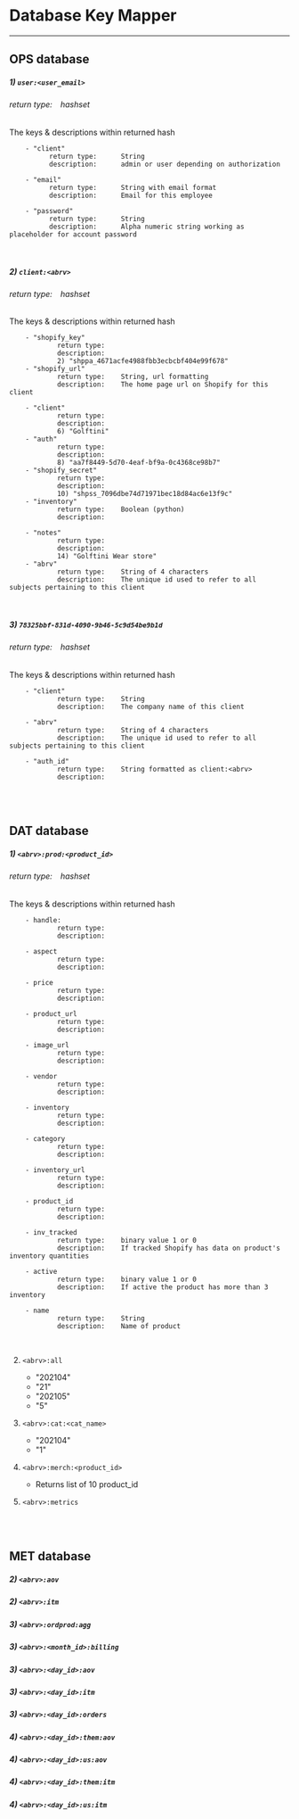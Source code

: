 # Database Key Mapper
---
## OPS database
##### 1) ``` user:<user_email> ```
###### return type: &ensp; _hashset_  
The keys & descriptions within returned hash
> 

        - "client"
              return type:      String
              description:      admin or user depending on authorization 
              
        - "email"
              return type:      String with email format
              description:      Email for this employee 

        - "password"
              return type:      String
              description:      Alpha numeric string working as placeholder for account password 

<br>

##### 2) ``` client:<abrv> ```
###### return type: &ensp; _hashset_  
The keys & descriptions within returned hash
> 

        - "shopify_key"
                return type:
                description:
                2) "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"
        - "shopify_url"
                return type:    String, url formatting
                description:    The home page url on Shopify for this client

        - "client"
                return type:
                description:
                6) "Golftini"
        - "auth"
                return type:
                description:
                8) "aa7f8449-5d70-4eaf-bf9a-0c4368ce98b7"
        - "shopify_secret"
                return type:
                description:
                10) "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"
        - "inventory"
                return type:    Boolean (python)
                description:    

        - "notes"
                return type:
                description:
                14) "Golftini Wear store"
        - "abrv"
                return type:    String of 4 characters
                description:    The unique id used to refer to all subjects pertaining to this client

<br>

##### 3) ``` 78325bbf-831d-4090-9b46-5c9d54be9b1d ```
###### return type: &ensp; _hashset_  
The keys & descriptions within returned hash
> 

        - "client"
                return type:    String
                description:    The company name of this client
                
        - "abrv"
                return type:    String of 4 characters
                description:    The unique id used to refer to all subjects pertaining to this client

        - "auth_id"
                return type:    String formatted as client:<abrv>
                description:
        
        

<br><br>

## DAT database
##### 1) ``` <abrv>:prod:<product_id>  ```
###### return type: &ensp; _hashset_  
The keys & descriptions within returned hash
>
        
        - handle:
                return type:
                description:

        - aspect
                return type:
                description:

        - price
                return type:
                description:

        - product_url
                return type:
                description:

        - image_url
                return type:
                description:

        - vendor
                return type:
                description:

        - inventory
                return type:
                description:

        - category
                return type:
                description:

        - inventory_url
                return type:
                description:

        - product_id
                return type:
                description:

        - inv_tracked
                return type:    binary value 1 or 0
                description:    If tracked Shopify has data on product's inventory quantities

        - active
                return type:    binary value 1 or 0
                description:    If active the product has more than 3 inventory

        - name
                return type:    String 
                description:    Name of product

<br>

2) ``` <abrv>:all ```
    - "202104"
    - "21"
    - "202105"
    - "5"

4) ``` <abrv>:cat:<cat_name> ```
    - "202104"
    - "1"

6) ``` <abrv>:merch:<product_id> ```
    - Returns list of 10 product_id

7) ``` <abrv>:metrics ```


<br><br>

## MET database
<!-- [viewed, opened, checkout, orders, selected, cart] -->
##### 2) ``` <abrv>:aov ```
##### 2) ``` <abrv>:itm ```

##### 3) ``` <abrv>:ordprod:agg ```
##### 3) ``` <abrv>:<month_id>:billing ```
##### 3) ``` <abrv>:<day_id>:aov ```
##### 3) ``` <abrv>:<day_id>:itm ```
##### 3) ``` <abrv>:<day_id>:orders ```

##### 4) ``` <abrv>:<day_id>:them:aov ```
##### 4) ``` <abrv>:<day_id>:us:aov ```
##### 4) ``` <abrv>:<day_id>:them:itm ```
##### 4) ``` <abrv>:<day_id>:us:itm ```

